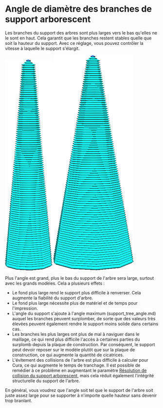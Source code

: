 Angle de diamètre des branches de support arborescent
===

Les branches du support des arbres sont plus larges vers le bas qu'elles ne le sont en haut. Cela garantit que les branches restent stables quelle que soit la hauteur du support. Avec ce réglage, vous pouvez contrôler la vitesse à laquelle le support s'élargit.

![La forme d'une branche avec un angle de diamètre de 5°](../../../articles/images/support_tree_branch_diameter_1_4mm_5.png)
![La forme d'une branche avec un angle de diamètre de 10°](../../../articles/images/support_tree_branch_diameter_angle_10.png)

Plus l'angle est grand, plus le bas du support de l'arbre sera large, surtout avec les grands modèles. Cela a plusieurs effets :
* Le fond plus large rend le support plus difficile à renverser. Cela augmente la fiabilité du support d'arbre.
* Le fond plus large nécessite plus de matériel et de temps pour l'impression.
* L'angle du support s'ajoute à l'angle maximum (support_tree_angle.md) auquel les branches peuvent surplomber, de sorte que des valeurs très élevées peuvent également rendre le support moins solide dans certains cas.
* Les branches les plus larges ont plus de mal à naviguer dans le maillage, ce qui rend plus difficile l'accès à certaines parties du surplomb depuis la plaque de construction. Par conséquent, le support peut devoir reposer sur le modèle plutôt que sur la plaque de construction, ce qui augmente la quantité de cicatrices.
* L'évitement des collisions de l'arbre est plus difficile à calculer pour Cura, ce qui augmente le temps de tranchage. Il est possible de remédier à ce problème en augmentant le paramètre [Résolution de collision du support arborescent](support_tree_collision_resolution.md), mais cela réduit également l'intégrité structurelle du support de l'arbre.

En général, vous voudrez que l'angle soit tel que le support de l'arbre soit juste assez large pour se supporter à n'importe quelle hauteur sans devenir trop branlant.
